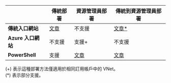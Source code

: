 | | **傳統部署** | **資源管理員部署** | **傳統到資源管理員部署** |
|----------------------------------------|-------------|----------------------|---------------------------------|
| **傳統入口網站** | [文章](../articles/vpn-gateway/virtual-networks-configure-vnet-to-vnet-connection.md) | 不支援 | [文章*](../articles/vpn-gateway/vpn-gateway-connect-different-deployment-models-portal.md) |
| **Azure 入口網站** | 不支援 | 支援+ | 不支援 |
| **PowerShell** | 支援 | [文章](../articles/vpn-gateway/vpn-gateway-vnet-vnet-rm-ps.md) | [文章](../articles/vpn-gateway/vpn-gateway-connect-different-deployment-models-powershell.md)

(+) 表示這種部署方法僅適用於相同訂用帳戶中的 VNet。<br> (*) 表示部分支援。

<!---HONumber=AcomDC_0831_2016-->